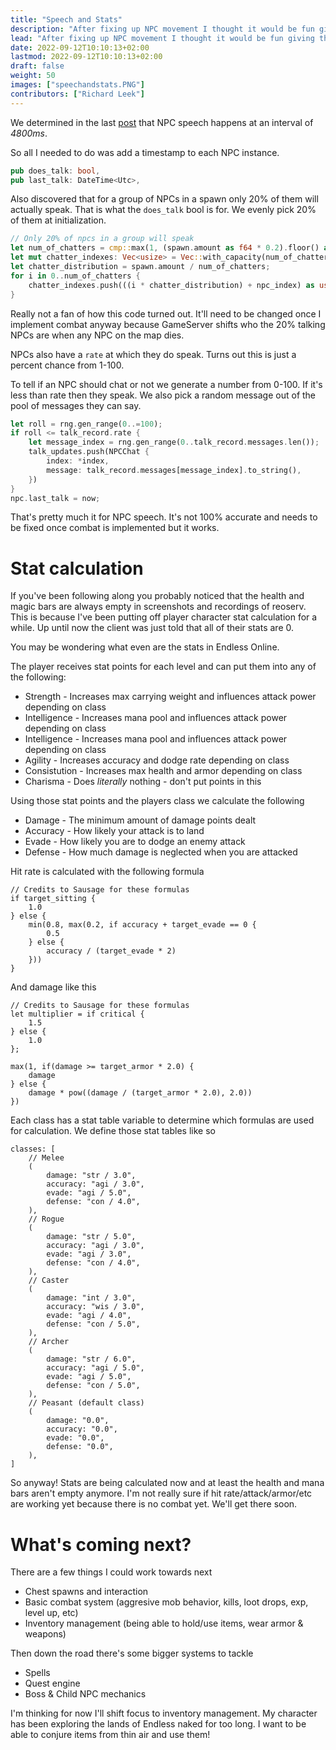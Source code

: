 ```yaml
---
title: "Speech and Stats"
description: "After fixing up NPC movement I thought it would be fun giving them something to say."
lead: "After fixing up NPC movement I thought it would be fun giving them something to say."
date: 2022-09-12T10:10:13+02:00
lastmod: 2022-09-12T10:10:13+02:00
draft: false
weight: 50
images: ["speechandstats.PNG"]
contributors: ["Richard Leek"]
---
```


We determined in the last [post](/blog/discoveries-and-broken-shit) that NPC speech happens at an interval of _4800ms_.

So all I needed to do was add a timestamp to each NPC instance.

```rust
pub does_talk: bool,
pub last_talk: DateTime<Utc>,
```

Also discovered that for a group of NPCs in a spawn only 20% of them will actually speak.
That is what the `does_talk` bool is for. We evenly pick 20% of them at initialization.

```rust
// Only 20% of npcs in a group will speak
let num_of_chatters = cmp::max(1, (spawn.amount as f64 * 0.2).floor() as EOChar);
let mut chatter_indexes: Vec<usize> = Vec::with_capacity(num_of_chatters as usize);
let chatter_distribution = spawn.amount / num_of_chatters;
for i in 0..num_of_chatters {
    chatter_indexes.push(((i * chatter_distribution) + npc_index) as usize);
}
```

Really not a fan of how this code turned out. It'll need to be changed once I implement
combat anyway because GameServer shifts who the 20% talking NPCs are when any NPC on the map dies.

NPCs also have a `rate` at which they do speak. Turns out this is just a percent chance from 1-100.

To tell if an NPC should chat or not we generate a number from 0-100. If it's less than rate then they
speak. We also pick a random message out of the pool of messages they can say.

```rust
let roll = rng.gen_range(0..=100);
if roll <= talk_record.rate {
    let message_index = rng.gen_range(0..talk_record.messages.len());
    talk_updates.push(NPCChat {
        index: *index,
        message: talk_record.messages[message_index].to_string(),
    })
}
npc.last_talk = now;
```

That's pretty much it for NPC speech. It's not 100% accurate and needs to be fixed once
combat is implemented but it works.

# Stat calculation

If you've been following along you probably noticed that the health and magic bars
are always empty in screenshots and recordings of reoserv. This is because I've been
putting off player character stat calculation for a while. Up until now the client was
just told that all of their stats are 0.

You may be wondering what even are the stats in Endless Online.

The player receives stat points for each level and can put them into any of the following:
- Strength - Increases max carrying weight and influences attack power depending on class
- Intelligence - Increases mana pool and influences attack power depending on class
- Intelligence - Increases mana pool and influences attack power depending on class
- Agility - Increases accuracy and dodge rate depending on class
- Consistution - Increases max health and armor depending on class
- Charisma - Does _literally_ nothing - don't put points in this

Using those stat points and the players class we calculate the following
- Damage - The minimum amount of damage points dealt
- Accuracy - How likely your attack is to land
- Evade - How likely you are to dodge an enemy attack
- Defense - How much damage is neglected when you are attacked

Hit rate is calculated with the following formula
```
// Credits to Sausage for these formulas
if target_sitting {
    1.0
} else {
    min(0.8, max(0.2, if accuracy + target_evade == 0 {
        0.5
    } else {
        accuracy / (target_evade * 2)
    }))
}
```

And damage like this
```
// Credits to Sausage for these formulas
let multiplier = if critical {
    1.5
} else {
    1.0
};

max(1, if(damage >= target_armor * 2.0) {
    damage
} else {
    damage * pow((damage / (target_armor * 2.0), 2.0))
})
```

Each class has a stat table variable to determine which formulas are used
for calculation. We define those stat tables like so

```
classes: [
    // Melee
    (
        damage: "str / 3.0",
        accuracy: "agi / 3.0",
        evade: "agi / 5.0",
        defense: "con / 4.0",
    ),
    // Rogue
    (
        damage: "str / 5.0",
        accuracy: "agi / 3.0",
        evade: "agi / 3.0",
        defense: "con / 4.0",
    ),
    // Caster
    (
        damage: "int / 3.0",
        accuracy: "wis / 3.0",
        evade: "agi / 4.0",
        defense: "con / 5.0",
    ),
    // Archer
    (
        damage: "str / 6.0",
        accuracy: "agi / 5.0",
        evade: "agi / 5.0",
        defense: "con / 5.0",
    ),
    // Peasant (default class)
    (
        damage: "0.0",
        accuracy: "0.0",
        evade: "0.0",
        defense: "0.0",
    ),
]
```

So anyway! Stats are being calculated now and at least the health and mana bars
aren't empty anymore. I'm not really sure if hit rate/attack/armor/etc are
working yet because there is no combat yet. We'll get there soon.

# What's coming next?

There are a few things I could work towards next
- Chest spawns and interaction
- Basic combat system (aggresive mob behavior, kills, loot drops, exp, level up, etc)
- Inventory management (being able to hold/use items, wear armor & weapons)

Then down the road there's some bigger systems to tackle
- Spells
- Quest engine
- Boss & Child NPC mechanics

I'm thinking for now I'll shift focus to inventory management. My character has been
exploring the lands of Endless naked for too long. I want to be able to conjure items
from thin air and use them!
